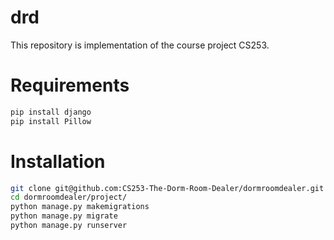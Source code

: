 # drd
This repository is implementation of the course project CS253.
# Requirements
```python
pip install django
pip install Pillow
```
# Installation
```bash
git clone git@github.com:CS253-The-Dorm-Room-Dealer/dormroomdealer.git # ssh
cd dormroomdealer/project/
python manage.py makemigrations
python manage.py migrate
python manage.py runserver
```
